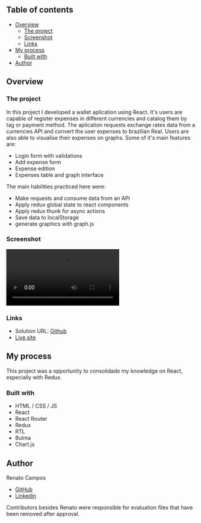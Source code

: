 ## Table of contents

- [Overview](#overview)
  - [The project](#the-project)
  - [Screenshot](#screenshot)
  - [Links](#links)
- [My process](#my-process)
  - [Built with](#built-with)
- [Author](#author)


## Overview

### The project

In this project I developed a wallet aplication using React. It's users are capable of register expenses in different currencies and catalog them by tag or 
payment method. The aplication requests exchange rates data from a currencies API and convert the user expenses to brazilian Real. Users are also able to visualise their expenses on graphs. Some of it's main features are:

- Login form with validations
- Add expense form
- Expense edition
- Expenses table and graph interface

The main habilities practiced here were:

- Make requests and consume data from an API
- Apply redux global state to react components
- Apply redux thunk for async actions 
- Save data to localStorage
- generate graphics with graph.js

### Screenshot

![Desktop video](/video.mp4)

### Links

- Solution URL: [Github](https://github.com/RenatoDourad0/Trybe_Wallet_Project)
- [Live site](https://renatodourad0.github.io/Trybe_Wallet_Project/)

## My process

This project was a opportunity to consolidade my knowledge on React, especially with Redux.

### Built with

- HTML / CSS / JS
- React
- React Router
- Redux
- RTL
- Bulma
- Chart.js

## Author
  
  Renato Campos
- [GitHub](https://github.com/RenatoDourad0)
- [Linkedin](www.linkedin.com/in/renato-dourado-b1b301112)

Contributors besides Renato were responsible for evaluation files that have been removed after approval.
